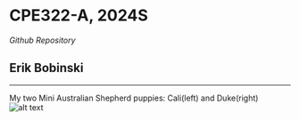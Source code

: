 # CPE322-A, 2024S
*Github Repository*

## Erik Bobinski

---
My two Mini Australian Shepherd puppies: Cali(left) and Duke(right)
![alt text](https://cdn.discordapp.com/attachments/915814188977377335/1200994650685706270/IMG_3631.jpg?ex=65c8346e&is=65b5bf6e&hm=50a7448c2c842528c9b917f3509f9da0ad0dd9725a3b1d5202f5107ab4e4ed6c&)


